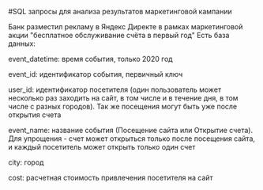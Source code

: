 #SQL запросы для анализа результатов маркетинговой кампании

Банк разместил рекламу в Яндекс Директе в рамках маркетинговой акции "бесплатное обслуживание счёта в первый год"
Есть база данных:

event_datetime: время события, только 2020 год

event_id: идентификатор события, первичный ключ

user_id: идентификатор посетителя (один пользователь может несколько раз заходить на сайт, в том числе и в течение дня, в том числе с разных городов). Так же посещения могут быть уже после открытия счета

event_name: название события (Посещение сайта или Открытие счета). Для упрощения - счет может открыться только после посещения сайта, и каждый посетитель может открыть только один счет

city: город

cost: расчетная стоимость привлечения посетителя на сайт
